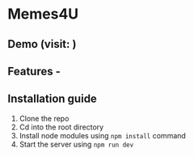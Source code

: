 # Memes4U 


## Demo (visit: )


## Features - 



## Installation guide

1. Clone the repo
2. Cd into the root directory
3. Install node modules using `npm install` command
4. Start the server using `npm run dev`